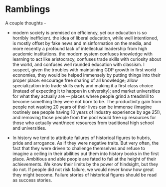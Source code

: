 # Ramblings

A couple thoughts -

- modern society is premised on efficiency, yet our education is so horribly inefficient. the idea of liberal education, while well intentioned, is mostly offset by fake news and misinformation on the media, and more recently a profound lack of intellectual leadership from high academic institutions. the modern system confuses knowledge with learning to act like aristocracy, confuses trade skills with curiosity about the world, and confuses well rounded education with classism. I suspect, given the troubles with maintaining GDP growth in first world economies, they would be helped immensely by putting things into their proper place: encourage free sharing of all knowledge; allow specialization into trade skills early and making it a first class choice (instead of expecting it to happen in university); and market universities for what they actually are -- places where people grind a treadmill to become something they were not born to be. The productivity gain from people not wasting 20 years of their lives can be immense (imagine routinely see people having 10 years of industry experience by age 25!), and removing those people from the pool would free up resources for those who actually want/need resources from traditional high school and universities.

- In history we tend to attribute failures of historical figures to hubris, pride and arrogance. As if they were negative traits. But very often, the fact that they were driven to challenge themselves and refuse to imagine a ceiling in their abilities put them into history books in the first place. Ambitious and able people are fated to fail at the height of their achievements. We know their limits by the power of hindsight, but they do not. If people did not risk failure, we would never know how great they might become. Failure stories of historical figures should be read as success stories.

